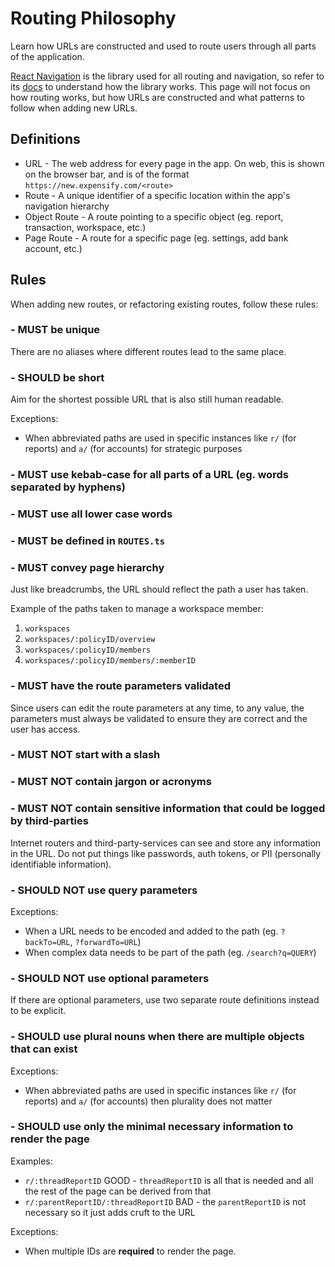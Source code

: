 # Routing Philosophy
Learn how URLs are constructed and used to route users through all parts of the application.

[React Navigation](https://reactnavigation.org/) is the library used for all routing and navigation, so refer to its [docs](https://reactnavigation.org/docs/getting-started) to understand how the library works. This page will not focus on how routing works, but how URLs are constructed and what patterns to follow when adding new URLs.

## Definitions
- URL - The web address for every page in the app. On web, this is shown on the browser bar, and is of the format `https://new.expensify.com/<route>`
- Route - A unique identifier of a specific location within the app's navigation hierarchy
- Object Route - A route pointing to a specific object (eg. report, transaction, workspace, etc.)
- Page Route - A route for a specific page (eg. settings, add bank account, etc.)

## Rules
When adding new routes, or refactoring existing routes, follow these rules:

### - MUST be unique
There are no aliases where different routes lead to the same place.

### - SHOULD be short
Aim for the shortest possible URL that is also still human readable.

Exceptions:
- When abbreviated paths are used in specific instances like `r/` (for reports) and `a/` (for accounts) for strategic purposes

### - MUST use kebab-case for all parts of a URL (eg. words separated by hyphens)
### - MUST use all lower case words
### - MUST be defined in `ROUTES.ts`
### - MUST convey page hierarchy
Just like breadcrumbs, the URL should reflect the path a user has taken.

Example of the paths taken to manage a workspace member:
1. `workspaces`
1. `workspaces/:policyID/overview`
1. `workspaces/:policyID/members`
1. `workspaces/:policyID/members/:memberID`

### - MUST have the route parameters validated
Since users can edit the route parameters at any time, to any value, the parameters must always be validated to ensure they are correct and the user has access.

### - MUST NOT start with a slash
### - MUST NOT contain jargon or acronyms
### - MUST NOT contain sensitive information that could be logged by third-parties
Internet routers and third-party-services can see and store any information in the URL. Do not put things like passwords, auth tokens, or PII (personally identifiable information).

### - SHOULD NOT use query parameters
Exceptions:
- When a URL needs to be encoded and added to the path (eg. `?backTo=URL`, `?forwardTo=URL`)
- When complex data needs to be part of the path (eg. `/search?q=QUERY`)

### - SHOULD NOT use optional parameters
If there are optional parameters, use two separate route definitions instead to be explicit.

### - SHOULD use plural nouns when there are multiple objects that can exist
Exceptions:

- When abbreviated paths are used in specific instances like `r/` (for reports) and `a/` (for accounts) then plurality does not matter

### - SHOULD use only the minimal necessary information to render the page
Examples:
- `r/:threadReportID` GOOD - `threadReportID` is all that is needed and all the rest of the page can be derived from that
- `r/:parentReportID/:threadReportID` BAD - the `parentReportID` is not necessary so it just adds cruft to the URL

Exceptions:

- When multiple IDs are **required** to render the page.
